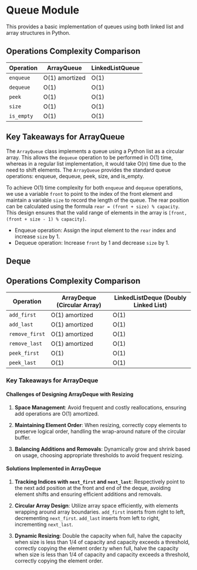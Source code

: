 # Queue Module

This provides a basic implementation of queues using both linked list and array structures in Python.

## Operations Complexity Comparison

| Operation   | ArrayQueue      | LinkedListQueue |
|-------------|------------------|-----------------|
| `enqueue`   | O(1) amortized   | O(1)            |
| `dequeue`   | O(1)             | O(1)            |
| `peek`      | O(1)             | O(1)            |
| `size`      | O(1)             | O(1)            |
| `is_empty`  | O(1)             | O(1)            |

## Key Takeaways for ArrayQueue

The `ArrayQueue` class implements a queue using a Python list as a circular array. This allows the `dequeue` operation to be performed in O(1) time, whereas in a regular list implementation, it would take O(n) time due to the need to shift elements. The `ArrayQueue` provides the standard queue operations: enqueue, dequeue, peek, size, and is_empty.

To achieve O(1) time complexity for both `enqueue` and `dequeue` operations, we use a variable `front` to point to the index of the front element and maintain a variable `size` to record the length of the queue. The rear position can be calculated using the formula `rear = (front + size) % capacity`. This design ensures that the valid range of elements in the array is `[front, (front + size - 1) % capacity]`.

- Enqueue operation: Assign the input element to the `rear` index and increase `size` by 1.
- Dequeue operation: Increase `front` by 1 and decrease `size` by 1.


## Deque

## Operations Complexity Comparison

| Operation      | ArrayDeque (Circular Array) | LinkedListDeque (Doubly Linked List) |
|----------------|-----------------------------|--------------------------------------|
| `add_first`    | O(1) amortized              | O(1)                                 |
| `add_last`     | O(1) amortized              | O(1)                                 |
| `remove_first` | O(1) amortized              | O(1)                                 |
| `remove_last`  | O(1) amortized              | O(1)                                 |
| `peek_first`   | O(1)                        | O(1)                                 |
| `peek_last`    | O(1)                        | O(1)                                 |

### Key Takeaways for ArrayDeque

#### Challenges of Designing ArrayDeque with Resizing

1. **Space Management**: Avoid frequent and costly reallocations, ensuring add operations are O(1) amortized.

2. **Maintaining Element Order**: When resizing, correctly copy elements to preserve logical order, handling the wrap-around nature of the circular buffer.

3. **Balancing Additions and Removals**: Dynamically grow and shrink based on usage, choosing appropriate thresholds to avoid frequent resizing.

#### Solutions Implemented in ArrayDeque

1. **Tracking Indices with `next_first` and `next_last`**: Respectively point to the next add position at the front and end of the deque, avoiding element shifts and ensuring efficient additions and removals.

2. **Circular Array Design**: Utilize array space efficiently, with elements wrapping around array boundaries. `add_first` inserts from right to left, decrementing `next_first`. `add_last` inserts from left to right, incrementing `next_last`.

3. **Dynamic Resizing**: Double the capacity when full, halve the capacity when size is less than 1/4 of capacity and capacity exceeds a threshold, correctly copying the element order.ty when full, halve the capacity when size is less than 1/4 of capacity and capacity exceeds a threshold, correctly copying the element order.